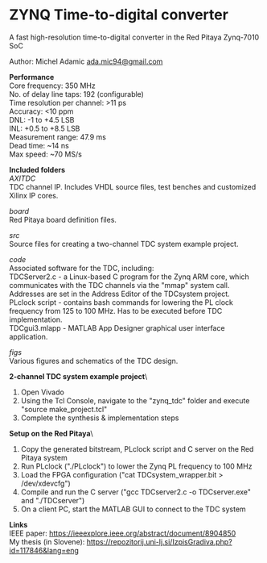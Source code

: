 # ZYNQ Time-to-digital converter
A fast high-resolution time-to-digital converter in the Red Pitaya Zynq-7010 SoC

Author: Michel Adamic ada.mic94@gmail.com

**Performance**\
Core frequency: 350 MHz\
No. of delay line taps: 192 (configurable)\
Time resolution per channel: >11 ps\
Accuracy: <10 ppm\
DNL: -1 to +4.5 LSB\
INL: +0.5 to +8.5 LSB\
Measurement range: 47.9 ms\
Dead time: ~14 ns\
Max speed: ~70 MS/s

**Included folders**\
*AXITDC*\
TDC channel IP. Includes VHDL source files, test benches and customized Xilinx IP cores.

*board*\
Red Pitaya board definition files.

*src*\
Source files for creating a two-channel TDC system example project.

*code*\
Associated software for the TDC, including:\
TDCServer2.c - a Linux-based C program for the Zynq ARM core, which communicates with the TDC channels via the "mmap" system call. Addresses are set in the Address Editor of the TDCsystem project.\
PLclock script - contains bash commands for lowering the PL clock frequency from 125 to 100 MHz. Has to be executed before TDC implementation.\
TDCgui3.mlapp - MATLAB App Designer graphical user interface application.

*figs*\
Various figures and schematics of the TDC design.

**2-channel TDC system example project**\
1. Open Vivado
2. Using the Tcl Console, navigate to the "zynq_tdc" folder and execute "source make_project.tcl"
3. Complete the synthesis & implementation steps

**Setup on the Red Pitaya**\
1. Copy the generated bitstream, PLclock script and C server on the Red Pitaya system
2. Run PLclock ("./PLclock") to lower the Zynq PL frequency to 100 MHz
3. Load the FPGA configuration ("cat TDCsystem_wrapper.bit > /dev/xdevcfg")
4. Compile and run the C server ("gcc TDCserver2.c -o TDCserver.exe" and "./TDCserver")
5. On a client PC, start the MATLAB GUI to connect to the TDC system

**Links**\
IEEE paper: https://ieeexplore.ieee.org/abstract/document/8904850 \
My thesis (in Slovene): https://repozitorij.uni-lj.si/IzpisGradiva.php?id=117846&lang=eng
